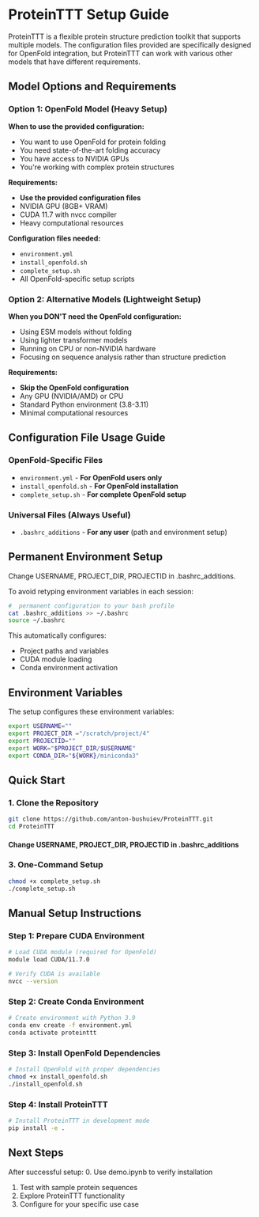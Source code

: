 # ProteinTTT Setup Guide

ProteinTTT is a flexible protein structure prediction toolkit that supports multiple models. The configuration files provided are specifically designed for OpenFold integration, but ProteinTTT can work with various other models that have different requirements.

## Model Options and Requirements

### Option 1: OpenFold Model (Heavy Setup)
**When to use the provided configuration:**
- You want to use OpenFold for protein folding
- You need state-of-the-art folding accuracy
- You have access to NVIDIA GPUs
- You're working with complex protein structures

**Requirements:**
- **Use the provided configuration files**
- NVIDIA GPU (8GB+ VRAM)
- CUDA 11.7 with nvcc compiler
- Heavy computational resources

**Configuration files needed:**
- `environment.yml`
- `install_openfold.sh`
- `complete_setup.sh`
- All OpenFold-specific setup scripts

### Option 2: Alternative Models (Lightweight Setup)
**When you DON'T need the OpenFold configuration:**
- Using ESM models without folding
- Using lighter transformer models
- Running on CPU or non-NVIDIA hardware
- Focusing on sequence analysis rather than structure prediction

**Requirements:**
- **Skip the OpenFold configuration**
- Any GPU (NVIDIA/AMD) or CPU
- Standard Python environment (3.8-3.11)
- Minimal computational resources


## Configuration File Usage Guide

### OpenFold-Specific Files 
- `environment.yml` - **For OpenFold users only**
- `install_openfold.sh` - **For OpenFold installation**
- `complete_setup.sh` - **For complete OpenFold setup**

### Universal Files (Always Useful)
- `.bashrc_additions` - **For any user** (path and environment setup)

## Permanent Environment Setup

Change USERNAME, PROJECT_DIR, PROJECTID in .bashrc_additions.

To avoid retyping environment variables in each session:

```bash
#  permanent configuration to your bash profile
cat .bashrc_additions >> ~/.bashrc
source ~/.bashrc
```

This automatically configures:
- Project paths and variables
- CUDA module loading
- Conda environment activation

## Environment Variables

The setup configures these environment variables:
```bash
export USERNAME=""
export PROJECT_DIR ="/scratch/project/4"
export PROJECTID=""
export WORK="$PROJECT_DIR/$USERNAME"
export CONDA_DIR="${WORK}/miniconda3"
```
## Quick Start
### 1. Clone the Repository
```bash
git clone https://github.com/anton-bushuiev/ProteinTTT.git
cd ProteinTTT
```
#### Change USERNAME, PROJECT_DIR, PROJECTID in .bashrc_additions

### 3. One-Command Setup
```bash
chmod +x complete_setup.sh
./complete_setup.sh
```

## Manual Setup Instructions

### Step 1: Prepare CUDA Environment
```bash
# Load CUDA module (required for OpenFold)
module load CUDA/11.7.0

# Verify CUDA is available
nvcc --version
```

### Step 2: Create Conda Environment
```bash
# Create environment with Python 3.9
conda env create -f environment.yml
conda activate proteinttt
```

### Step 3: Install OpenFold Dependencies
```bash
# Install OpenFold with proper dependencies
chmod +x install_openfold.sh
./install_openfold.sh
```

### Step 4: Install ProteinTTT
```bash
# Install ProteinTTT in development mode
pip install -e .
```


## Next Steps

After successful setup:
0. Use demo.ipynb to verify installation
1. Test with sample protein sequences
2. Explore ProteinTTT functionality
3. Configure for your specific use case